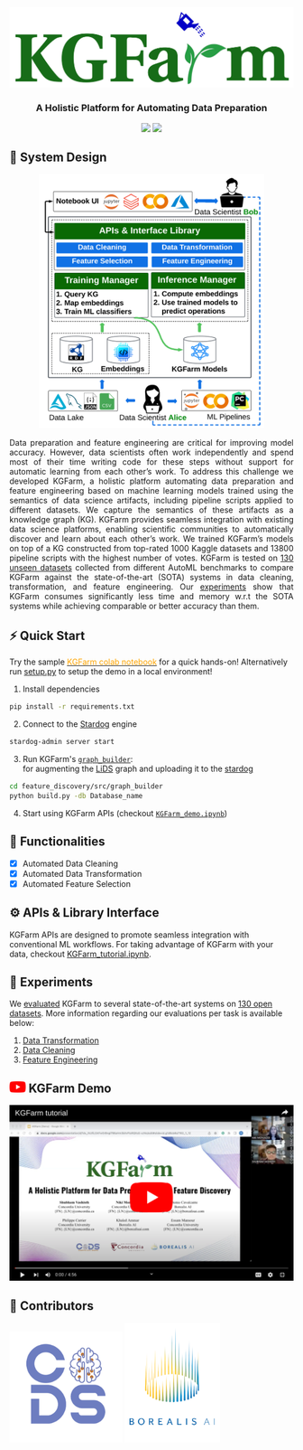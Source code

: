 <p align="center">
    <a href="https://www.mitacs.ca/en/projects/feature-discovery-system-data-science-across-enterprise">
      <img src="docs/graphics/icons/KGFarm_logo.svg" width="550">
    </a>
</p>

### <p align="center"><b>A Holistic Platform for Automating Data Preparation</b></p>

<p align="center">
<a href="TEST"><img src="https://github.com/CoDS-GCS/KGFarm/actions/workflows/apis.yml/badge.svg"></a>
<a href="LICENSE"><img src="https://img.shields.io/badge/License-Apache%202.0-blue"/></a>
</p>


## 📐 System Design
<p align="center"><img src="docs/graphics/architecture.png" alt="kgfarm" height="450" width="400"/></p>

<p align="justify">Data preparation and feature engineering are critical for improving model accuracy. However, data scientists often work independently and spend most of their time writing code for these steps without support for automatic learning from each other’s work. To address this challenge we developed KGFarm, a holistic platform automating data preparation and feature engineering based on machine learning models trained using the semantics of data science artifacts, including pipeline scripts applied to different datasets. We capture the semantics of these artifacts as a knowledge graph (KG). KGFarm provides seamless integration with existing data science platforms, enabling scientific communities to automatically discover and learn about each other’s work. We trained KGFarm’s models on top of a KG constructed from top-rated 1000 Kaggle datasets and 13800 pipeline scripts with the highest number of votes. KGFarm is tested on <a href="experiments/benchmark/README.md">130 unseen datasets</a> collected from different AutoML benchmarks to compare KGFarm against the state-of-the-art (SOTA) systems in data cleaning, transformation, and feature engineering. Our <a href="experiments/README.md">experiments</a> show that KGFarm consumes significantly less time and memory w.r.t the SOTA systems while achieving comparable or better accuracy than them. </p>

## ⚡ Quick Start

Try the sample <a href="https://colab.research.google.com/drive/1u4z4EKGd8G1ju61Q3sPk5fH9BrMp8IRM?usp=sharing"><span style="color: orange;">KGFarm colab notebook</span></a> for a quick hands-on! 
Alternatively run [setup.py](helpers/setup.py) to setup the demo in a local environment!

1. Install dependencies
```bash
pip install -r requirements.txt
```
2. Connect to the [Stardog](https://www.stardog.com/) engine
```bash
stardog-admin server start
```
3. Run KGFarm's [<code>graph_builder</code>](feature_discovery/src/graph_builder/build.py):<br/>
for augmenting the [LiDS](https://github.com/CoDS-GCS/KGFarm/blob/645f12dfd63bae0bd319401c2cf10f8378dd6679/feature_discovery/src/graph_builder/farm.ttl) graph and uploading it to the [stardog](https://cloud.stardog.com/)

```bash
cd feature_discovery/src/graph_builder
python build.py -db Database_name
```
4. Start using KGFarm APIs (checkout [<code>KGFarm_demo.ipynb</code>](KGFarm_demo.ipynb))

## 🚀 Functionalities

* [X] Automated Data Cleaning
* [X] Automated Data Transformation
* [X] Automated Feature Selection

## ⚙️ APIs & Library Interface
KGFarm APIs are designed to promote seamless integration with conventional ML workflows. For taking advantage of KGFarm with your data, checkout [KGFarm_tutorial.ipynb](docs/KGFarm_tutorial.ipynb).

## 🧪 Experiments 

We [evaluated](experiments/README.md) KGFarm to several state-of-the-art systems on [130 open datasets](experiments/benchmark/README.md). More information regarding our evaluations per task is available below:
1. [Data Transformation](experiments/results/data_transformation.pdf)
2. [Data Cleaning](experiments/results/data_cleaning.pdf)
3. [Feature Engineering](experiments/results/feature_engineering.pdf)

## <img src="docs/graphics/icons/youtube.svg" alt="youtube" height="20" width="29"> KGFarm Demo
<a href="https://rebrand.ly/kgfarm"><img src="docs/graphics/thumbnails/kgfarm_tutorial.png"/></a>

## 🦾 Contributors
<p float="left">
  <img src="docs/graphics/icons/CoDS.png" width="200"/>
  <img src="docs/graphics/icons/borealisAI.png" width="170"/>
</p>

